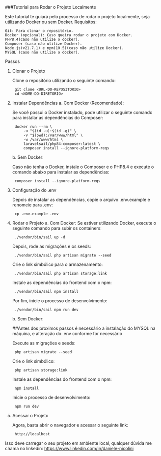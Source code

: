 ###Tutorial para Rodar o Projeto Localmente

Este tutorial te guiará pelo processo de rodar o projeto localmente, seja utilizando Docker ou sem Docker.
Requisitos:

    Git: Para clonar o repositório.
    Docker (opcional): Caso queira rodar o projeto com Docker.
    PHP8.4(caso não utilize o docker).
    Composer (caso não utilize Docker).
    Node.js(v21.7.1) e npm(10.5)(caso não utilize Docker).
    MYSQL (caso não utilize o docker).

Passos
1. Clonar o Projeto
    
    Clone o repositório utilizando o seguinte comando:
    
        git clone <URL-DO-REPOSITORIO>
        cd <NOME-DO-DIRETORIO>

2. Instalar Dependências
    a. Com Docker (Recomendado):

      Se você possui o Docker instalado, pode utilizar o seguinte comando para instalar as dependências do Composer:

        docker run --rm \
            -u "$(id -u):$(id -g)" \
            -v "$(pwd):/var/www/html" \
            -w /var/www/html \
            laravelsail/php84-composer:latest \
            composer install --ignore-platform-reqs

   b. Sem Docker:

    Caso não tenha o Docker, instale o Composer e o PHP8.4 e execute o comando abaixo para instalar as dependências:

        composer install --ignore-platform-reqs

3. Configuração do .env
    
    Depois de instalar as dependências, copie o arquivo .env.example e renomeie para .env:

        cp .env.example .env

4. Rodar o Projeto
  a. Com Docker:
   Se estiver utilizando Docker, execute o seguinte comando para subir os containers:

        ./vendor/bin/sail up -d

    Depois, rode as migrações e os seeds:

        ./vendor/bin/sail php artisan migrate --seed

    Crie o link simbólico para o armazenamento:

        ./vendor/bin/sail php artisan storage:link

    Instale as dependências do frontend com o npm:

        ./vendor/bin/sail npm install

    Por fim, inicie o processo de desenvolvimento:

        ./vendor/bin/sail npm run dev

   b. Sem Docker:

   ##Antes dos proximos passos é necessário a instalação do MYSQL na máquina, e alteração do .env conforme for necessário

    Execute as migrações e seeds:

        php artisan migrate --seed

    Crie o link simbólico:

        php artisan storage:link

    Instale as dependências do frontend com o npm:

        npm install

    Inicie o processo de desenvolvimento:

        npm run dev

6. Acessar o Projeto

    Agora, basta abrir o navegador e acessar o seguinte link:

        http://localhost

Isso deve carregar o seu projeto em ambiente local, qualquer dúvida me chama no linkedin: https://www.linkedin.com/in/daniele-nicolini

